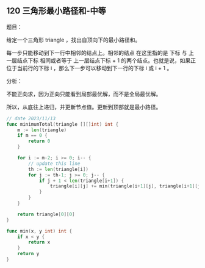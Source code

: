 ## 120 三角形最小路径和-中等

题目：

给定一个三角形 triangle ，找出自顶向下的最小路径和。

每一步只能移动到下一行中相邻的结点上。相邻的结点 在这里指的是 下标 与 上一层结点下标 相同或者等于 上一层结点下标 + 1 的两个结点。也就是说，如果正位于当前行的下标 i ，那么下一步可以移动到下一行的下标 i 或 i + 1 。


分析：

不能正向求，因为正向只能看到局部最优解，而不是全局最优解。

所以，从底往上递归，并更新节点值。更新到顶部就是最小路径。


```go
// date 2023/11/13
func minimumTotal(triangle [][]int) int {
    m := len(triangle)
    if m == 0 {
        return 0
    }

    for i := m-2; i >= 0; i-- {
        // update this line
        th := len(triangle[i])
        for j := th-1; j >= 0; j-- {
            if j + 1 < len(triangle[i+1]) {
                triangle[i][j] += min(triangle[i+1][j], triangle[i+1][j+1])
            }
        }
    }

    return triangle[0][0]
}

func min(x, y int) int {
    if x < y {
        return x
    }
    return y
}
```
